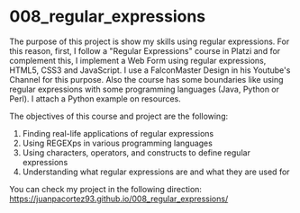 # 008_regular_expressions

The purpose of this project is show my skills using regular expressions. For this reason, first, I follow a "Regular Expressions" course in Platzi and for complement this, I implement a Web Form using regular expressions, HTML5, CSS3 and JavaScript.
I use a FalconMaster Design in his Youtube's Channel for this purpose.
Also the course has some boundaries like using regular expressions with some programming languages (Java, Python or Perl). I attach a Python example on resources.

The objectives of this course and project are the following:

1. Finding real-life applications of regular expressions
2. Using REGEXps in various programming languages
3. Using characters, operators, and constructs to define regular expressions
4. Understanding what regular expressions are and what they are used for

You can check my project in the following direction: https://juanpacortez93.github.io/008_regular_expressions/
